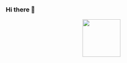 ### Hi there 👋
<div id="header" align="center">
  <img src="https://media.giphy.com/media/kPVTbiTORIopy/giphy.gif" width="100"/>
</div>



<!--
**sallah26/sallah26** is a ✨ _special_ ✨ repository because its `README.md` (this file) appears on your GitHub profile.

Here are some ideas to get you started:

- 🔭 I’m currently working on ...
- 🌱 I’m currently learning ...
- 👯 I’m looking to collaborate on ...
- 🤔 I’m looking for help with ...
- 💬 Ask me about ...
- 📫 How to reach me: ...
- 😄 Pronouns: ...
- ⚡ Fun fact: ...
-->
